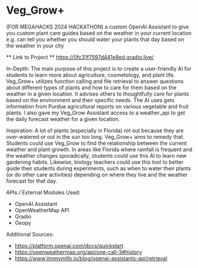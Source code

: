 # Veg_Grow+
(FOR MEGAHACKS 2024 HACKATHON) 
a custom OpenAI Assistant to give you custom plant care guides based on the weather in your current location
e.g. can tell you whether you should water your plants that day based on the weather in your city

** Link to Project **
https://0fc31f7597d441e8ed.gradio.live/

In-Depth:
The main purpose of this project is to create a user-friendly AI for students to learn more about agriculture, cosmetology, and plant life. Veg_Grow+ utilizes function calling and file retrieval to answer questions about different types of plants and how to care for them based on the weather in a given location. It advises others to thoughtfully care for plants based on the environment and their specific needs. The AI uses gets information from Purdue agricultural reports on various vegetable and fruit plants. I also gave my Veg_Grow Assistant access to a weather_api to get the daily forecast weather for a given location.

Inspiration:
A lot of plants (especially in Florida) rot out because they are over-watered or out in the sun too long. Veg_Grow+ aims to remedy that. Students could use Veg_Grow to find the relationship between the current weather and plant growth. In areas like Florida where rainfall is frequent and the weather changes sporadically, students could use this AI to learn new gardening habits. Likewise, biology teachers could use this tool to better guide their students during experiments, such as when to water their plants (or do other care activities) depending on where they live and the weather forecast for that day.

APIs / External Modules Used:
- OpenAI Assistant
- OpenWeatherMap API
- Gradio
- Geopy

Additional Sources:
- https://platform.openai.com/docs/quickstart
- https://openweathermap.org/api/one-call-3#history
- https://www.jimmymills.io/blog/openai-assistants-api/retrieval
